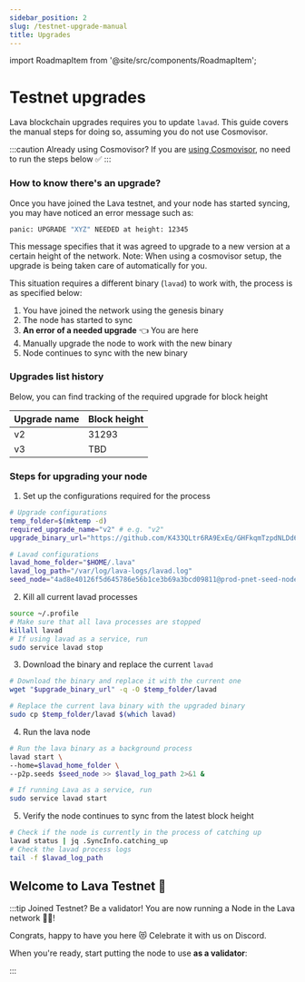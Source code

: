 ```yaml
---
sidebar_position: 2
slug: /testnet-upgrade-manual   
title: Upgrades
---
```


import RoadmapItem from '@site/src/components/RoadmapItem';

# Testnet upgrades
Lava blockchain upgrades requires you to update `lavad`. This guide covers the manual steps for doing so, assuming you do not use Cosmovisor.

:::caution Already using Cosmovisor?
If you are [using Cosmovisor](testnet-manual#cosmovisor), no need to run the steps below ✅
:::

### How to know there's an upgrade?

Once you have joined the Lava testnet, and your node has started syncing, you may have noticed an error message such as:

```bash
panic: UPGRADE "XYZ" NEEDED at height: 12345
```

This message specifies that it was agreed to upgrade to a new version at a certain height of the network. Note: When using a cosmovisor setup, the upgrade is being taken care of automatically for you.

This situation requires a different binary (`lavad`) to work with, the process is as specified below:

1. You have joined the network using the genesis binary
2. The node has started to sync
3. **An error of a needed upgrade** 👈 You are here
4. Manually upgrade the node to work with the new binary
5. Node continues to sync with the new binary

### Upgrades list history

Below, you can find tracking of the required upgrade for block height

| Upgrade name | Block height |
| --- | --- |
| v2 | 31293 |
| v3 | TBD |

### Steps for upgrading your node

1. Set up the configurations required for the process

```bash
# Upgrade configurations
temp_folder=$(mktemp -d)
required_upgrade_name="v2" # e.g. "v2"
upgrade_binary_url="https://github.com/K433QLtr6RA9ExEq/GHFkqmTzpdNLDd6T/raw/main/production/cosmovisor-upgrades/upgrades/$required_upgrade_name/bin/lavad"

# Lavad configurations
lavad_home_folder="$HOME/.lava"
lavad_log_path="/var/log/lava-logs/lavad.log"
seed_node="4ad8e40126f5d645786e56b1ce3b69a3bcd09811@prod-pnet-seed-node.lavanet.xyz:26656"
```

2. Kill all current lavad processes

```bash
source ~/.profile
# Make sure that all lava processes are stopped
killall lavad
# If using lavad as a service, run
sudo service lavad stop
```

3. Download the binary and replace the current `lavad`

```bash
# Download the binary and replace it with the current one
wget "$upgrade_binary_url" -q -O $temp_folder/lavad

# Replace the current lava binary with the upgraded binary
sudo cp $temp_folder/lavad $(which lavad)
```

4. Run the lava node

```bash
# Run the lava binary as a background process
lavad start \
--home=$lavad_home_folder \
--p2p.seeds $seed_node >> $lavad_log_path 2>&1 &

# If running Lava as a service, run
sudo service lavad start
```

5. Verify the node continues to sync from the latest block height

```bash
# Check if the node is currently in the process of catching up
lavad status | jq .SyncInfo.catching_up
# Check the lavad process logs
tail -f $lavad_log_path
```

## Welcome to Lava Testnet 🌋

:::tip Joined Testnet? Be a validator!
You are now running a Node in the Lava network 🎉🥳! 

Congrats, happy to have you here 😻 Celebrate it with us on Discord.

When you're ready, start putting the node to use **as a validator**:
[<RoadmapItem icon="🧑‍⚖️" title="Power as a Validator" description="Validate blocks, secure the network, earn rewards"/>](validator#account)

:::